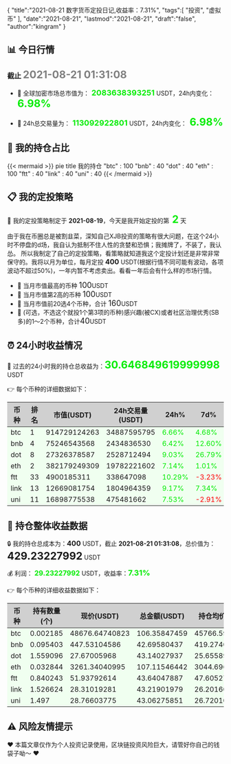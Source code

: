 {
  "title":"2021-08-21 数字货币定投日记,收益率：7.31%",
  "tags":[
    "投资",
    "虚拟币"
  ],
  "date":"2021-08-21",
  "lastmod":"2021-08-21",
  "draft":"false",
  "author":"kingram"
}

##  📊 今日行情
### 截止 <font color=grey size=5 >**2021-08-21 01:31:08**</font>
- 🍖 全球加密市场总市值为：<font color=#00EC00 size=4 > **2083638393251**</font> USDT，24h内变化：<font color=#00EC00 size=5 > **6.98%**</font>

- 🍤 24h总交易量为：<font color=#00EC00 size=4 > **113092922801**</font> USDT，24h内变化：<font color=#00EC00 size=5 > **6.98%**</font>

## 🎨 我的持仓占比
{{< mermaid >}}
	pie title 我的持仓
	"btc" : 100
	"bnb" : 40
	"dot" : 40
	"eth" : 100
	"ftt" : 40
	"link" : 40
	"uni" : 40
{{< /mermaid >}}

## 📋 我的定投策略
📎 我的定投策略制定于 **2021-08-19**，今天是我开始定投的第<font color=#00EC00 size=5 > **2**</font> 天

<div>由于我在币圈总是被割韭菜，深知自己XJB投资的策略有很大问题，在这个24小时不停盘的d场，我自认为抵制不住人性的贪婪和恐惧；我摊牌了，不装了，我认怂。
所以我制定了自己的定投策略，看策略就知道我这个定投计划还是非常非常保守的。我将以月为单位，每月定投 <font size=3 ><strong> 400 </strong></font> USDT(根据行情不同可能有波动，各项波动不超过50%)，一年内暂不考虑卖出。看看一年后会有什么样的市场行情。</div>

- 🥇 当月市值最高的币种 <font size=4 >100</font>USDT
- 🥈 当月市值第2高的币种 <font size=4 >100</font>USDT
- 🥉 当月市值前20选4个币种，合计 <font size=4 >160</font>USDT
- 🏅 (可选，不选这个就投1个第3项的币种)感兴趣(被CX)或者社区治理优秀(SB多)的1～2个币种，合计<font size=4 >40</font>USDT

## ⏰ 24小时收益情况
📌 过去的24小时我的持仓总收益为：<font color=#00EC00 size=5 >**30.646849619999998**</font> USDT

👉 每个币种的详细数据如下：
<table>
    <thead><tr bgcolor="#d0d0d0" ><th>币种</th><th>排名</th><th>市值(USDT)</th><th>24h交易量(USDT)</th><th>24h%</th><th>7d%</th><th>24h收益</th></tr></thead>
    <tbody>
    <tr>
        <td bgcolor=#F0FFF0>btc</td>
        <td bgcolor=#F0FFF0>1</td>
        <td bgcolor=#F0FFF0>914729124263</td>
        <td bgcolor=#F0FFF0>34887595795</td>
        <td bgcolor=#F0FFF0><font color=#00EC00>6.66%</font></td>
        <td bgcolor=#F0FFF0><font color=#00EC00>4.68%</font></td>
        <td bgcolor=#F0FFF0><font color=#00EC00 size=3 ><strong>6.63830962</strong></font></td>
    </tr>
    <tr>
        <td bgcolor=#F0FFF0>bnb</td>
        <td bgcolor=#F0FFF0>4</td>
        <td bgcolor=#F0FFF0>75246543568</td>
        <td bgcolor=#F0FFF0>2434836530</td>
        <td bgcolor=#F0FFF0><font color=#00EC00>6.42%</font></td>
        <td bgcolor=#F0FFF0><font color=#00EC00>12.60%</font></td>
        <td bgcolor=#F0FFF0><font color=#00EC00 size=3 ><strong>2.57515313</strong></font></td>
    </tr>
    <tr>
        <td bgcolor=#F0FFF0>dot</td>
        <td bgcolor=#F0FFF0>8</td>
        <td bgcolor=#F0FFF0>27326378587</td>
        <td bgcolor=#F0FFF0>2528712494</td>
        <td bgcolor=#F0FFF0><font color=#00EC00>9.03%</font></td>
        <td bgcolor=#F0FFF0><font color=#00EC00>26.79%</font></td>
        <td bgcolor=#F0FFF0><font color=#00EC00 size=3 ><strong>3.57290102</strong></font></td>
    </tr>
    <tr>
        <td bgcolor=#F0FFF0>eth</td>
        <td bgcolor=#F0FFF0>2</td>
        <td bgcolor=#F0FFF0>382179249309</td>
        <td bgcolor=#F0FFF0>19782221602</td>
        <td bgcolor=#F0FFF0><font color=#00EC00>7.14%</font></td>
        <td bgcolor=#F0FFF0><font color=#00EC00>1.01%</font></td>
        <td bgcolor=#F0FFF0><font color=#00EC00 size=3 ><strong>7.14124467</strong></font></td>
    </tr>
    <tr>
        <td bgcolor=#F0FFF0>ftt</td>
        <td bgcolor=#F0FFF0>33</td>
        <td bgcolor=#F0FFF0>4900185311</td>
        <td bgcolor=#F0FFF0>338647098</td>
        <td bgcolor=#F0FFF0><font color=#00EC00>10.29%</font></td>
        <td bgcolor=#F0FFF0><font color=#FF0000>-3.23%</font></td>
        <td bgcolor=#F0FFF0><font color=#00EC00 size=3 ><strong>4.07340163</strong></font></td>
    </tr>
    <tr>
        <td bgcolor=#F0FFF0>link</td>
        <td bgcolor=#F0FFF0>13</td>
        <td bgcolor=#F0FFF0>12669081754</td>
        <td bgcolor=#F0FFF0>1804964359</td>
        <td bgcolor=#F0FFF0><font color=#00EC00>9.17%</font></td>
        <td bgcolor=#F0FFF0><font color=#00EC00>7.34%</font></td>
        <td bgcolor=#F0FFF0><font color=#00EC00 size=3 ><strong>3.6301857</strong></font></td>
    </tr>
    <tr>
        <td bgcolor=#F0FFF0>uni</td>
        <td bgcolor=#F0FFF0>11</td>
        <td bgcolor=#F0FFF0>16898775538</td>
        <td bgcolor=#F0FFF0>475481662</td>
        <td bgcolor=#F0FFF0><font color=#00EC00>7.53%</font></td>
        <td bgcolor=#F0FFF0><font color=#FF0000>-2.91%</font></td>
        <td bgcolor=#F0FFF0><font color=#00EC00 size=3 ><strong>3.01565385</strong></font></td>
    </tr>
    </tbody>
</table>

## 🎯 持仓整体收益数据

🔒 我的持仓总成本为：<font size=3 >**400**</font> USDT，截止 **2021-08-21 01:31:08**，总价值为：<font  size=5 >**429.23227992**</font> USDT

💰 利润： <font color=#00EC00 size=3 >**29.23227992**</font> USDT，收益率：<font color=#00EC00 size=4 >**7.31%**</font>

👉 每个币种的详细收益数据如下：

<table>
    <thead><tr bgcolor="#d0d0d0" ><th>币种</th><th>持有数量(个)</th><th>现价(USDT)</th><th>总金额(USDT)</th><th>持仓均价(USDT)</th><th>成本(USDT)</th><th>利润(USDT)</th><th>收益率</th></tr></thead>
    <tbody>
    <tr>
        <td bgcolor=#F0FFF0>btc</td>
        <td bgcolor=#F0FFF0>0.002185</td>
        <td bgcolor=#F0FFF0>48676.64740823</td>
        <td bgcolor=#F0FFF0>106.35847459</td>
        <td bgcolor=#F0FFF0>45766.59038902</td>
        <td bgcolor=#F0FFF0>100</td>
        <td bgcolor=#F0FFF0>6.35847459</td>
        <td bgcolor=#F0FFF0><font color=#00EC00 size=3 ><strong>6.36%</strong></font></td>
    </tr>
    <tr>
        <td bgcolor=#F0FFF0>bnb</td>
        <td bgcolor=#F0FFF0>0.095403</td>
        <td bgcolor=#F0FFF0>447.53104586</td>
        <td bgcolor=#F0FFF0>42.69580437</td>
        <td bgcolor=#F0FFF0>419.27402702</td>
        <td bgcolor=#F0FFF0>40</td>
        <td bgcolor=#F0FFF0>2.69580437</td>
        <td bgcolor=#F0FFF0><font color=#00EC00 size=3 ><strong>6.74%</strong></font></td>
    </tr>
    <tr>
        <td bgcolor=#F0FFF0>dot</td>
        <td bgcolor=#F0FFF0>1.559096</td>
        <td bgcolor=#F0FFF0>27.67005968</td>
        <td bgcolor=#F0FFF0>43.14027937</td>
        <td bgcolor=#F0FFF0>25.6558929</td>
        <td bgcolor=#F0FFF0>40</td>
        <td bgcolor=#F0FFF0>3.14027937</td>
        <td bgcolor=#F0FFF0><font color=#00EC00 size=3 ><strong>7.85%</strong></font></td>
    </tr>
    <tr>
        <td bgcolor=#F0FFF0>eth</td>
        <td bgcolor=#F0FFF0>0.032844</td>
        <td bgcolor=#F0FFF0>3261.34040995</td>
        <td bgcolor=#F0FFF0>107.11546442</td>
        <td bgcolor=#F0FFF0>3044.69613933</td>
        <td bgcolor=#F0FFF0>100</td>
        <td bgcolor=#F0FFF0>7.11546442</td>
        <td bgcolor=#F0FFF0><font color=#00EC00 size=3 ><strong>7.12%</strong></font></td>
    </tr>
    <tr>
        <td bgcolor=#F0FFF0>ftt</td>
        <td bgcolor=#F0FFF0>0.840243</td>
        <td bgcolor=#F0FFF0>51.93792614</td>
        <td bgcolor=#F0FFF0>43.64047887</td>
        <td bgcolor=#F0FFF0>47.60527609</td>
        <td bgcolor=#F0FFF0>40</td>
        <td bgcolor=#F0FFF0>3.64047887</td>
        <td bgcolor=#F0FFF0><font color=#00EC00 size=3 ><strong>9.10%</strong></font></td>
    </tr>
    <tr>
        <td bgcolor=#F0FFF0>link</td>
        <td bgcolor=#F0FFF0>1.526624</td>
        <td bgcolor=#F0FFF0>28.31019281</td>
        <td bgcolor=#F0FFF0>43.21901979</td>
        <td bgcolor=#F0FFF0>26.20160563</td>
        <td bgcolor=#F0FFF0>40</td>
        <td bgcolor=#F0FFF0>3.21901979</td>
        <td bgcolor=#F0FFF0><font color=#00EC00 size=3 ><strong>8.05%</strong></font></td>
    </tr>
    <tr>
        <td bgcolor=#F0FFF0>uni</td>
        <td bgcolor=#F0FFF0>1.497</td>
        <td bgcolor=#F0FFF0>28.76603775</td>
        <td bgcolor=#F0FFF0>43.06275851</td>
        <td bgcolor=#F0FFF0>26.72010688</td>
        <td bgcolor=#F0FFF0>40</td>
        <td bgcolor=#F0FFF0>3.06275851</td>
        <td bgcolor=#F0FFF0><font color=#00EC00 size=3 ><strong>7.66%</strong></font></td>
    </tr>
    </tbody>
</table>

## ⚠️ 风险友情提示
❤️ 本篇文章仅作为个人投资记录使用，区块链投资风险巨大，请管好你自己的钱袋子呦～ ❤️